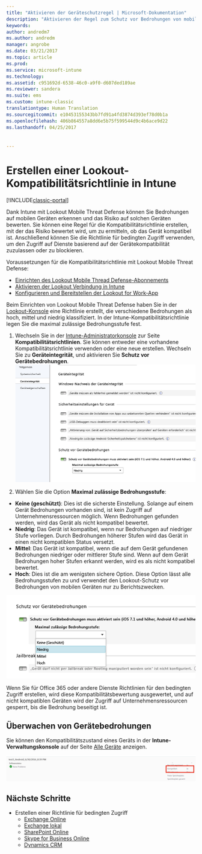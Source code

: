 ```yaml
---
title: "Aktivieren der Geräteschutzregel | Microsoft-Dokumentation"
description: "Aktivieren der Regel zum Schutz vor Bedrohungen von mobilen Geräten in der Gerätekompatibilitätsrichtlinie."
keywords: 
author: andredm7
ms.author: andredm
manager: angrobe
ms.date: 03/21/2017
ms.topic: article
ms.prod: 
ms.service: microsoft-intune
ms.technology: 
ms.assetid: c951692d-6538-46c0-a9f0-d607ded189ae
ms.reviewer: sandera
ms.suite: ems
ms.custom: intune-classic
translationtype: Human Translation
ms.sourcegitcommit: e10453155343bb7fd91a4fd3874d393ef78d0b1a
ms.openlocfilehash: 406b864557a8dd6e5b75f599544d9c4b6ace9d22
ms.lasthandoff: 04/25/2017


---
```


# <a name="create-lookout-device-compliance-policy-in-intune"></a>Erstellen einer Lookout-Kompatibilitätsrichtlinie in Intune

[!INCLUDE[classic-portal](../includes/classic-portal.md)]

Dank Intune mit Lookout Mobile Threat Defense können Sie Bedrohungen auf mobilen Geräten erkennen und das Risiko auf solchen Geräten bewerten. Sie können eine Regel für die Kompatibilitätsrichtlinie erstellen, mit der das Risiko bewertet wird, um zu ermitteln, ob das Gerät kompatibel ist. Anschließend können Sie die Richtlinie für bedingten Zugriff verwenden, um den Zugriff auf Dienste basierend auf der Gerätekompatibilität zuzulassen oder zu blockieren.

Voraussetzungen für die Kompatibilitätsrichtlinie mit Lookout Mobile Threat Defense:

- [Einrichten des Lookout Mobile Thread Defense-Abonnements](set-up-your-subscription-with-lookout-mtp.md)
- [Aktivieren der Lookout Verbindung in Intune](enable-lookout-mtp-connection-in-intune.md)
- [Konfigurieren und Bereitstellen der Lookout for Work-App](configure-and-deploy-lookout-for-work-apps.md)

Beim Einrichten von Lookout Mobile Threat Defense haben Sie in der [Lookout-Konsole](https://aad.lookout.com) eine Richtlinie erstellt, die verschiedene Bedrohungen als hoch, mittel und niedrig klassifiziert. In der Intune-Kompatibilitätsrichtlinie legen Sie die maximal zulässige Bedrohungsstufe fest.

1. Wechseln Sie in der [Intune-Administratorkonsole](https://manage.microsoft.com) zur Seite **Kompatibilitätsrichtlinien**. Sie können entweder eine vorhandene Kompatibilitätsrichtlinie verwenden oder eine neue erstellen. Wechseln Sie zu **Geräteintegrität**, und aktivieren Sie **Schutz vor Gerätebedrohungen**.
  ![Screenshot mit der Einstellung der Regel zum Schutz vor Gerätebedrohungen in ](../media/mtp/mtp-compliance-policy-rule.png)

2. Wählen Sie die Option **Maximal zulässige Bedrohungsstufe**:
  * **Keine (geschützt)**: Dies ist die sicherste Einstellung.  Solange auf einem Gerät Bedrohungen vorhanden sind, ist kein Zugriff auf Unternehmensressourcen möglich.  Wenn Bedrohungen gefunden werden, wird das Gerät als nicht kompatibel bewertet.  
  * **Niedrig**: Das Gerät ist kompatibel, wenn nur Bedrohungen auf niedriger Stufe vorliegen. Durch Bedrohungen höherer Stufen wird das Gerät in einen nicht kompatiblen Status versetzt.
  * **Mittel**: Das Gerät ist kompatibel, wenn die auf dem Gerät gefundenen Bedrohungen niedriger oder mittlerer Stufe sind. Wenn auf dem Gerät Bedrohungen hoher Stufen erkannt werden, wird es als nicht kompatibel bewertet.
  * **Hoch**: Dies ist die am wenigsten sichere Option. Diese Option lässt alle Bedrohungsstufen zu und verwendet den Lookout-Schutz vor Bedrohungen von mobilen Geräten nur zu Berichtszwecken.

![Screenshot der Option für die Bedrohungsstufe für die Einstellung der Regel zum Schutz vor Gerätebedrohungen](../media/mtp/mtp-compliance-policy-setting.png)

Wenn Sie für Office 365 oder andere Dienste Richtlinien für den bedingten Zugriff erstellen, wird diese Kompatibilitätsbewertung ausgewertet, und auf nicht kompatiblen Geräten wird der Zugriff auf Unternehmensressourcen gesperrt, bis die Bedrohung beseitigt ist.

## <a name="monitor-device-threats"></a>Überwachen von Gerätebedrohungen
Sie können den Kompatibilitätszustand eines Geräts in der **Intune-Verwaltungskonsole** auf der Seite [Alle Geräte](https://manage.microsoft.com) anzeigen.

![Screenshot der Seite für Geräte in der Intune-Verwaltungskonsole mit Kompatibilitätsstatus eines Geräts](../media/mtp/mtp-device-status-intune-console.png)

## <a name="next-steps"></a>Nächste Schritte
* Erstellen einer Richtlinie für bedingten Zugriff
  * [Exchange Online](restrict-access-to-exchange-online-with-microsoft-intune.md)
  * [Exchange lokal](restrict-access-to-exchange-onpremises-with-microsoft-intune.md)
  * [SharePoint Online](restrict-access-to-sharepoint-online-with-microsoft-intune.md)
  * [Skype for Business Online](restrict-access-to-skype-for-business-online-with-microsoft-intune.md)
  * [Dynamics CRM](restrict-access-to-dynamics-crm-online-with-microsoft-intune.md)

